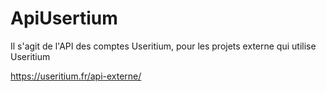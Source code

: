 # ApiUsertium

Il s'agit de l'API des comptes Useritium, pour les projets externe qui utilise Useritium

https://useritium.fr/api-externe/

